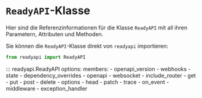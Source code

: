 # `ReadyAPI`-Klasse

Hier sind die Referenzinformationen für die Klasse `ReadyAPI` mit all ihren Parametern, Attributen und Methoden.

Sie können die `ReadyAPI`-Klasse direkt von `readyapi` importieren:

```python
from readyapi import ReadyAPI
```

::: readyapi.ReadyAPI
    options:
        members:
            - openapi_version
            - webhooks
            - state
            - dependency_overrides
            - openapi
            - websocket
            - include_router
            - get
            - put
            - post
            - delete
            - options
            - head
            - patch
            - trace
            - on_event
            - middleware
            - exception_handler
